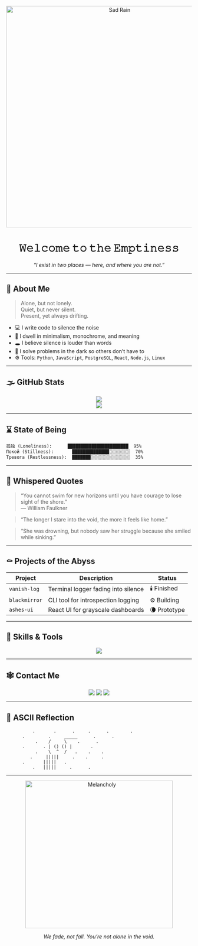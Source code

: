 
<!-- Заставка с мрачной гифкой -->
<p align="center">
  <img src="https://media.giphy.com/media/13CoXDiaCcCoyk/giphy.gif" width="600" alt="Sad Rain" />
</p>

<h1 align="center">
  𝚆𝚎𝚕𝚌𝚘𝚖𝚎 𝚝𝚘 𝚝𝚑𝚎 𝙴𝚖𝚙𝚝𝚒𝚗𝚎𝚜𝚜
</h1>

<p align="center"><em>“I exist in two places — here, and where you are not.”</em></p>

---

## 🖤 About Me

> Alone, but not lonely.  
> Quiet, but never silent.  
> Present, yet always drifting.  

- 💻 I write code to silence the noise
- 🌌 I dwell in minimalism, monochrome, and meaning
- 🕳️ I believe silence is louder than words
- 🧩 I solve problems in the dark so others don’t have to
- ⚙️ Tools: `Python`, `JavaScript`, `PostgreSQL`, `React`, `Node.js`, `Linux`

---

## 🌫️ GitHub Stats

<p align="center">
  <img src="https://github-readme-stats.vercel.app/api?username=yourusername&show_icons=true&theme=graywhite&hide_title=true&hide_border=true&icon_color=gray&text_color=gray" />
  <br>
  <img src="https://github-readme-streak-stats.herokuapp.com?user=yourusername&theme=graywhite&hide_border=true" />
</p>

---

## ⌛ State of Being

```txt
孤独 (Loneliness):      ███████████████████████  95%
Покой (Stillness):       ██████████████░░░░░░░░  70%
Тревога (Restlessness):  ███████░░░░░░░░░░░░░░░  35%
```

---

## 📜 Whispered Quotes

> “You cannot swim for new horizons until you have courage to lose sight of the shore.”  
> ― William Faulkner

> “The longer I stare into the void, the more it feels like home.”

> “She was drowning, but nobody saw her struggle because she smiled while sinking.”

---

## ⚰️ Projects of the Abyss

| Project         | Description                          | Status     |
|----------------|--------------------------------------|------------|
| `vanish-log`   | Terminal logger fading into silence  | 🕯️ Finished |
| `blackmirror`  | CLI tool for introspection logging   | ⚙️ Building |
| `ashes-ui`     | React UI for grayscale dashboards    | 🌘 Prototype |

---

## 🧩 Skills & Tools

<div align="center">
  <img src="https://skillicons.dev/icons?i=python,js,react,nodejs,postgres,linux,git,github,vscode&theme=dark" />
</div>

---

## 🕸️ Contact Me

<p align="center">
  <a href="mailto:your@email.com"><img src="https://img.shields.io/badge/email-111111?style=for-the-badge&logo=gmail&logoColor=gray" /></a>
  <a href="https://t.me/yourusername"><img src="https://img.shields.io/badge/telegram-111111?style=for-the-badge&logo=telegram&logoColor=gray" /></a>
  <a href="https://linkedin.com/in/yourusername"><img src="https://img.shields.io/badge/linkedin-111111?style=for-the-badge&logo=linkedin&logoColor=gray" /></a>
</p>

---

## 🖤 ASCII Reflection

```
          .       .      .     .      .        .
      .         .     _____      .      .
           .    /     \    .      .
      .       . | () () |       .
           .    \  ^  /   .    .    .
         .     |||||     .    .     .
      .       |||||   .
          .   |||||     .      .
```

---

<p align="center">
  <img src="https://media.giphy.com/media/oYQ9HRm5Mo7VXeMNVR/giphy.gif" width="400" alt="Melancholy" />
</p>

<p align="center"><em>We fade, not fall. You’re not alone in the void.</em></p>
